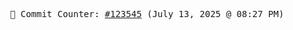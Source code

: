 <p align="center">
    <samp>
        📮 Commit Counter: <a href="https://github.com/Javascript-void0/Javascript-void0/commits/main">#123545</a> (July 13, 2025 @ 08:27 PM)
    </samp>
</p>